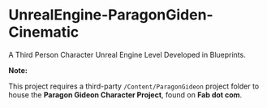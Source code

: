 # UnrealEngine-ParagonGiden-Cinematic
A Third Person Character Unreal Engine Level Developed in Blueprints.

**Note:**

This project requires a third-party `/Content/ParagonGideon` project folder to house the **Paragon Gideon Character Project**, found on **Fab dot com**.